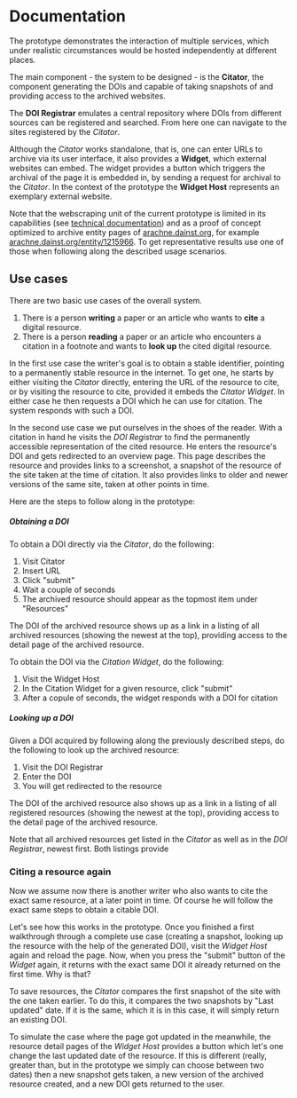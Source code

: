 # Documentation

The prototype demonstrates the interaction of multiple services, which under
realistic circumstances would be hosted independently at different places.

The main component - the system to be designed - is the **Citator**, the component
generating the DOIs and capable of taking snapshots of 
and providing access to the archived websites.

The **DOI Registrar** emulates a central repository where DOIs from different sources
can be registered and searched. From here one can navigate to the sites registered by the *Citator*.

Although the *Citator* works standalone, that is, one can enter URLs to archive via its user interface, 
it also provides a **Widget**, which external websites can embed. The widget provides a 
button which triggers the archival of the page it is embedded in, by sending a request for archival to the *Citator*. In the context of the prototype the **Widget Host** represents an exemplary external website.

Note that the webscraping unit of the current prototype is limited in its capabilities (see [technical documentation](./README_TECHNICAL.md#webscraping))
and as a proof of concept optimized to archive entity pages of [arachne.dainst.org](https://arachne.dainst.org), for example 
[arachne.dainst.org/entity/1215966](https://arachne.dainst.org/entity/1215966). 
To get representative results use one of those when following along the described usage scenarios.

## Use cases

There are two basic use cases of the overall system. 

1. There is a person **writing** a paper or an article who wants to **cite** a digital resource.
2. There is a person **reading** a paper or an article who encounters a citation in a footnote and wants to **look up** the cited digital resource.

In the first use case the writer's goal is to obtain a stable identifier, pointing to a permanently stable
resource in the internet. To get one, he starts by either visiting the *Citator* directly, entering the URL of the resource to cite, or by visiting the resource to cite, provided it embeds the *Citator Widget*. In either case he then requests a DOI which he can use for citation. The system responds with such a DOI.

In the second use case we put ourselves in the shoes of the reader. With a citation in hand he visits the *DOI Registrar* to find the permanently accessible representation of the cited resource. He enters the resource's DOI and gets redirected to an overview page. This page describes the resource and provides links to a screenshot, a snapshot of the resource of the site taken at the time of citation. It also provides links to older and newer versions of the same site, taken at other points in time.

Here are the steps to follow along in the prototype:

##### Obtaining a DOI

To obtain a DOI directly via the *Citator*, do the following:

1. Visit Citator
2. Insert URL 
3. Click "submit"
4. Wait a couple of seconds 
5. The archived resource should appear as the topmost item under "Resources"

The DOI of the archived resource shows up as a link in a listing of all archived resources (showing the newest at the top), providing access to the detail page of the archived resource.

To obtain the DOI via the *Citation Widget*, do the following:

1. Visit the Widget Host
1. In the Citation Widget for a given resource, click "submit"
1. After a copule of seconds, the widget responds with a DOI for citation 

##### Looking up a DOI

Given a DOI acquired by following along the previously described steps, do the following
to look up the archived resource:

1. Visit the DOI Registrar
1. Enter the DOI
1. You will get redirected to the resource

The DOI of the archived resource also shows up as a link in a listing of all registered resources (showing the newest at the top), providing access to the detail page of the archived resource.

Note that all archived resources get listed in the *Citator* as well as in the *DOI Registrar*, newest first.
Both listings provide 

### Citing a resource again

Now we assume now there is another writer who also wants to cite the exact same resource, at a later point in time. Of course he will follow the exact same steps to obtain a citable DOI.

Let's see how this works in the prototype. Once you finished a first walkthrough through a complete use case (creating a snapshot, looking up the resource with the help of the generated DOI), visit the *Widget Host* again and reload the page. Now, when you press the "submit" button of the *Widget* again, it returns with the exact same DOI it already returned on the first time. Why is that?

To save resources, the *Citator* compares the first snapshot of the site with the one taken earlier. To do this, it compares the two snapshots by "Last updated" date. If it is the same, which it is in this case, it will simply return an existing DOI.

To simulate the case where the page got updated in the meanwhile, the resource detail pages of the *Widget Host* provides a button which let's one change the last updated date of the resource. If this is different (really, greater than, but in the prototype we simply can choose between two dates) then a new snapshot gets taken, a new version of the archived resource created, and a new DOI gets returned to the user.
